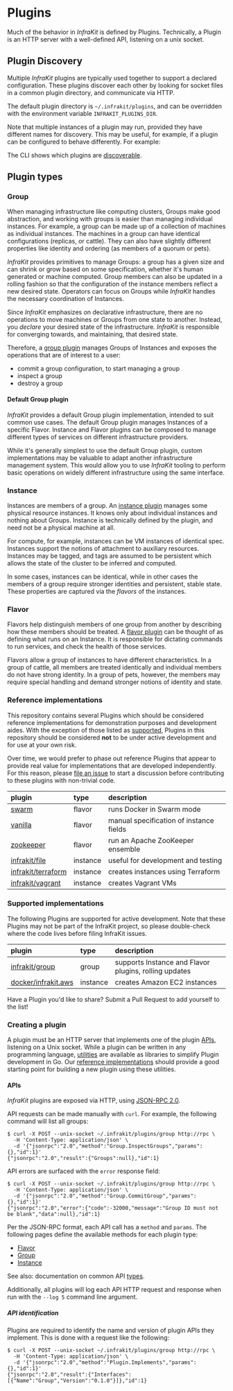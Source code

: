 # Plugins

Much of the behavior in _InfraKit_ is defined by Plugins.  Technically, a Plugin is an HTTP server with a well-defined
API, listening on a unix socket.

## Plugin Discovery

Multiple _InfraKit_ plugins are typically used together to support a declared configuration.  These plugins discover
each other by looking for socket files in a common plugin directory, and communicate via HTTP.

The default plugin directory is `~/.infrakit/plugins`, and can be overridden with the environment variable
`INFRAKIT_PLUGINS_DIR`.

Note that multiple instances of a plugin may run, provided they have different names for discovery.  This may be useful,
for example, if a plugin can be configured to behave differently. For example:

The CLI shows which plugins are [discoverable](../../cmd/cli/README.md#list-plugins).

## Plugin types
### Group
When managing infrastructure like computing clusters, Groups make good abstraction, and working with groups is easier
than managing individual instances. For example, a group can be made up of a collection
of machines as individual instances. The machines in a group can have identical configurations (replicas, or cattle).
They can also have slightly different properties like identity and ordering (as members of a quorum or pets).

_InfraKit_ provides primitives to manage Groups: a group has a given size and can shrink or grow based on some
specification, whether it's human generated or machine computed.
Group members can also be updated in a rolling fashion so that the configuration of the instance members reflect a new
desired state.  Operators can focus on Groups while _InfraKit_ handles the necessary coordination of Instances.

Since _InfraKit_ emphasizes on declarative infrastructure, there are no operations to move machines or Groups from one
state to another.  Instead, you _declare_ your desired state of the infrastructure.  _InfraKit_ is responsible
for converging towards, and maintaining, that desired state.

Therefore, a [group plugin](../../pkg/spi/group/spi.go) manages Groups of Instances and exposes the operations that are of
interest to a user:

  + commit a group configuration, to start managing a group
  + inspect a group
  + destroy a group

#### Default Group plugin
_InfraKit_ provides a default Group plugin implementation, intended to suit common use cases.  The default Group plugin
manages Instances of a specific Flavor.  Instance and Flavor plugins can be composed to manage different types of
services on different infrastructure providers.

While it's generally simplest to use the default Group plugin, custom implementations may be valuable to adapt another
infrastructure management system.  This would allow you to use _InfraKit_ tooling to perform basic operations on widely
different infrastructure using the same interface.

### Instance
Instances are members of a group. An [instance plugin](../../pkg/spi/instance/spi.go) manages some physical resource instances.
It knows only about individual instances and nothing about Groups.  Instance is technically defined by the plugin, and
need not be a physical machine at all.

For compute, for example, instances can be VM instances of identical spec. Instances
support the notions of attachment to auxiliary resources.  Instances may be tagged, and tags are assumed to be
persistent which allows the state of the cluster to be inferred and computed.

In some cases, instances can be identical, while in other cases the members of a group require stronger identities and
persistent, stable state. These properties are captured via the _flavors_ of the instances.

### Flavor
Flavors help distinguish members of one group from another by describing how these members should be treated.
A [flavor plugin](../../pkg/spi/flavor/spi.go) can be thought of as defining what runs on an Instance.
It is responsible for dictating commands to run services, and check the health of those services.

Flavors allow a group of instances to have different characteristics.  In a group of cattle,
all members are treated identically and individual members do not have strong identity.  In a group of pets,
however, the members may require special handling and demand stronger notions of identity and state.


### Reference implementations
This repository contains several Plugins which should be considered reference implementations for demonstration purposes
and development aides.  With the exception of those listed as
[supported](#supported-implementations), Plugins in this repository should be considered **not** to be under active
development and for use at your own risk.

Over time, we would prefer to phase out reference Plugins that appear to provide real value for implementations that
are developed independently.  For this reason, please [file an issue](https://github.com/docker/infrakit/issues/new)
to start a discussion before contributing to these plugins with non-trivial code.

| plugin                                                  | type     | description                             |
|:--------------------------------------------------------|:---------|:----------------------------------------|
| [swarm](../../examples/flavor/swarm)                    | flavor   | runs Docker in Swarm mode               |
| [vanilla](../../examples/flavor/vanilla)                | flavor   | manual specification of instance fields |
| [zookeeper](../../examples/flavor/zookeeper)            | flavor   | run an Apache ZooKeeper ensemble        |
| [infrakit/file](../../examples/instance/file)           | instance | useful for development and testing      |
| [infrakit/terraform](../../examples/instance/terraform) | instance | creates instances using Terraform       |
| [infrakit/vagrant](../../examples/instance/vagrant)     | instance | creates Vagrant VMs                     |


### Supported implementations
The following Plugins are supported for active development.  Note that these Plugins may not be part of the InfraKit
project, so please double-check where the code lives before filing InfraKit issues.

| plugin                                                              | type     | description                                           |
|:--------------------------------------------------------------------|:---------|:------------------------------------------------------|
| [infrakit/group](../../cmd/group)                                   | group    | supports Instance and Flavor plugins, rolling updates |
| [docker/infrakit.aws](https://github.com/docker/infrakit.aws)       | instance | creates Amazon EC2 instances                          |

Have a Plugin you'd like to share?  Submit a Pull Request to add yourself to the list!

### Creating a plugin
A plugin must be an HTTP server that implements one of the plugin [APIs](#apis), listening on a Unix socket.  While
a plugin can be written in any programming language, [utilities](../../pkg/rpc) are available as libraries to simplify Plugin
development in Go.  Our [reference implementations](#reference-implementations) should provide a good starting point
for building a new plugin using these utilities.

#### APIs
_InfraKit_ plugins are exposed via HTTP, using [JSON-RPC 2.0](http://www.jsonrpc.org/specification).

API requests can be made manually with `curl`.  For example, the following command will list all groups:
```console
$ curl -X POST --unix-socket ~/.infrakit/plugins/group http://rpc \
  -H 'Content-Type: application/json' \
  -d '{"jsonrpc":"2.0","method":"Group.InspectGroups","params":{},"id":1}'
{"jsonrpc":"2.0","result":{"Groups":null},"id":1}
```

API errors are surfaced with the `error` response field:
```console
$ curl -X POST --unix-socket ~/.infrakit/plugins/group http://rpc \
  -H 'Content-Type: application/json' \
  -d '{"jsonrpc":"2.0","method":"Group.CommitGroup","params":{},"id":1}'
{"jsonrpc":"2.0","error":{"code":-32000,"message":"Group ID must not be blank","data":null},"id":1}
```

Per the JSON-RPC format, each API call has a `method` and `params`.  The following pages define the available methods
for each plugin type:
- [Flavor](flavor.md)
- [Group](group.md)
- [Instance](instance.md)

See also: documentation on common API [types](types.md).

Additionally, all plugins will log each API HTTP request and response when run with the `--log 5` command line argument.

##### API identification
Plugins are required to identify the name and version of plugin APIs they implement.  This is done with a request
like the following:

```console
$ curl -X POST --unix-socket ~/.infrakit/plugins/group http://rpc \
  -H 'Content-Type: application/json' \
  -d '{"jsonrpc":"2.0","method":"Plugin.Implements","params":{},"id":1}'
{"jsonrpc":"2.0","result":{"Interfaces":[{"Name":"Group","Version":"0.1.0"}]},"id":1}
```

